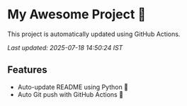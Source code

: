 # My Awesome Project 🚀

This project is automatically updated using GitHub Actions.

_Last updated: 2025-07-18 14:50:24 IST_

## Features
- Auto-update README using Python 🐍
- Auto Git push with GitHub Actions 🤖
